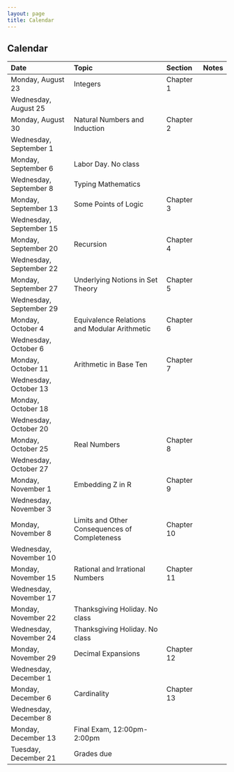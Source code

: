 ```yaml
---
layout: page
title: Calendar
---
```


## Calendar

| Date | Topic | Section | Notes |
| :--- | :--- | :--- | :--- |
| Monday, August 23 | Integers | Chapter 1 |
| Wednesday, August 25 | 
| Monday, August 30 | Natural Numbers and Induction | Chapter 2 |
| Wednesday, September 1 |
| Monday, September 6 | Labor Day. No class |
| Wednesday, September 8 | Typing Mathematics |
| Monday, September 13 | Some Points of Logic | Chapter 3 |
| Wednesday, September 15 |
| Monday, September 20 | Recursion | Chapter 4 |
| Wednesday, September 22 |
| Monday, September 27 | Underlying Notions in Set Theory | Chapter 5 |
| Wednesday, September 29 |
| Monday, October 4 | Equivalence Relations and Modular Arithmetic | Chapter 6 |
| Wednesday, October 6 |
| Monday, October 11 | Arithmetic in Base Ten | Chapter 7 |
| Wednesday, October 13 |
| Monday, October 18 |
| Wednesday, October 20 |
| Monday, October 25 | Real Numbers | Chapter 8 |
| Wednesday, October 27 |
| Monday, November 1 | Embedding Z in R | Chapter 9 |
| Wednesday, November 3 |
| Monday, November 8 | Limits and Other Consequences of Completeness | Chapter 10 |
| Wednesday, November 10 |
| Monday, November 15 |Rational and Irrational Numbers | Chapter 11 |
| Wednesday, November 17 |
| Monday, November 22 | Thanksgiving Holiday. No class |
| Wednesday, November 24 | Thanksgiving Holiday. No class |
| Monday, November 29 | Decimal Expansions | Chapter 12 |
| Wednesday, December 1 |
| Monday, December 6 | Cardinality | Chapter 13 |
| Wednesday, December 8 |
| Monday, December 13 | Final Exam, 12:00pm-2:00pm |
| Tuesday, December 21 | Grades due |
